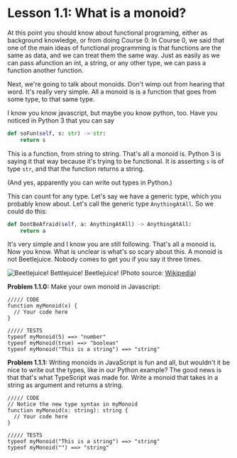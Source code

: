 # Lesson 1.1: What is a monoid?

At this point you should know about functional programing, either as background knowledge, or from doing Course 0. In Course 0, we said that one of the main ideas of functional programming is that functions are the same as data, and we can treat them the same way. Just as easily as we can pass afunction an int, a string, or any other type, we can pass a function another function.

Next, we're going to talk about monoids. Don't wimp out from hearing that word. It's really very simple. All a monoid is is a function that goes from some type, to that same type.

I know you know javascript, but maybe you know python, too. Have you noticed in Python 3 that you can say 

```python
def soFun(self, s: str) -> str:
    return s
```

This is a function, from string to string. That's all a monoid is. Python 3 is saying it that way because it's trying to be functional. It is asserting `s` is of type `str`, and that the function returns a string.

(And yes, apparently you can write out types in Python.)

This can count for any type. Let's say we have a generic type, which you probably know about. Let's call the generic type `AnythingAtAll`. So we could do this:

```python
def DontBeAfraid(self, a: AnythingAtAll) -> AnythingAtAll:
    return a
```

It's very simple and I know you are still following. That's all a monoid is. Now you know. What is unclear is what's so scary about this. A monoid is not Beetlejuice. Nobody comes to get you if you say it three times.

![Beetlejuice! Bettlejuice! Beetlejuice!](https://upload.wikimedia.org/wikipedia/en/7/76/Beetlejuice_%281988_film_poster%29.png)
(Photo source: [Wikipedia](https://en.wikipedia.org/wiki/File:Beetlejuice_(1988_film_poster).png))

**Problem 1.1.0:** Make your own monoid in Javascript:

```problem
///// CODE
function myMonoid(x) {
  // Your code here
}

///// TESTS
typeof myMonoid(5) ==> "number"
typeof myMonoid(true) ==> "boolean"
typeof myMonoid("This is a string") ==> "string"
```

**Problem 1.1.1:** Writing monoids in JavaScript is fun and all, but wouldn't it be nice to write out the types, like in our Python example? The good news is that that's what TypeScript was made for. Write a monoid that takes in a string as argument and returns a string.

```problem
///// CODE
// Notice the new type syntax in myMonoid
function myMonoid(x: string): string {
  // Your code here
}

///// TESTS
typeof myMonoid("This is a string") ==> "string"
typeof myMonoid("") ==> "string"
```